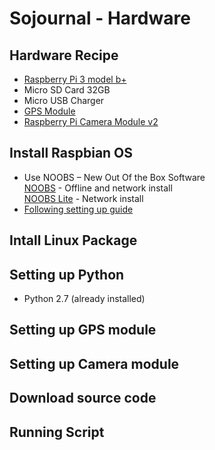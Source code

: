 # Sojournal - Hardware

## Hardware Recipe

- [Raspberry Pi 3 model b+](https://www.raspberrypi.org/products/raspberry-pi-3-model-b-plus/)
- Micro SD Card 32GB
- Micro USB Charger
- [GPS Module](https://www.amazon.co.jp/gp/product/B07D7373KN/)
- [Raspberry Pi Camera Module v2](https://www.raspberrypi.org/products/camera-module-v2/)

## Install Raspbian OS

- Use NOOBS – New Out Of the Box Software  
  [NOOBS](https://www.raspberrypi.org/downloads/noobs/) - Offline and network install  
  [NOOBS Lite](https://www.raspberrypi.org/downloads/noobs/) - Network install
- [Following setting up guide](https://projects.raspberrypi.org/en/projects/raspberry-pi-setting-up)

## Intall Linux Package

## Setting up Python

- Python 2.7 (already installed)

## Setting up GPS module

## Setting up Camera module

## Download source code

## Running Script
